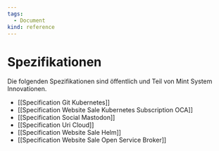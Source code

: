 ```yaml
---
tags:
  - Document
kind: reference
---
```

# Spezifikationen

Die folgenden Spezifikationen sind öffentlich und Teil von Mint System Innovationen.

* [[Specification Git Kubernetes]]
* [[Specification Website Sale Kubernetes Subscription OCA]]
* [[Specification Social Mastodon]]
* [[Specification Uri Cloud]]
* [[Specification Website Sale Helm]]
* [[Specification Website Sale Open Service Broker]]